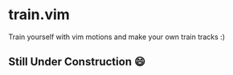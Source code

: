 # train.vim

Train yourself with vim motions and make your own train tracks :)

## Still Under Construction :smile:
